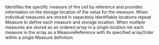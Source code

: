 Identifies the specific measure of the cell by reference and provides information on the storage location of the value for the measure. When individual measures are stored in separately identifiable locations repeat Measure to define each measure and storage location. When multiple measures are stored as an ordered array in a single location list each measure in the array as a MeasureReference with its specified arrayOrder within a single Measure definition.